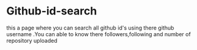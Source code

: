 # Github-id-search
this a page where you can search all github id's using there github username .You can able to know there followers,following and number of repository uploaded
